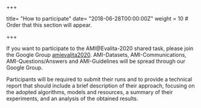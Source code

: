 +++

title= "How to participate"
date= "2018-06-28T00:00:00Z"
weight = 10  # Order that this section will appear.

+++


If you want to participate to the AMI@Evalita-2020 shared task, please join the Google Group [amievalita2020](). AMI-Datasets, AMI-Communications, AMI-Questions/Answers and AMI-Guidelines will be spread through our Google Group.

Participants will be required to submit their runs and to provide a technical report that should include a brief description of their approach, focusing on the adopted algorithms, models and resources, a summary of their experiments, and an analysis of the obtained results.
